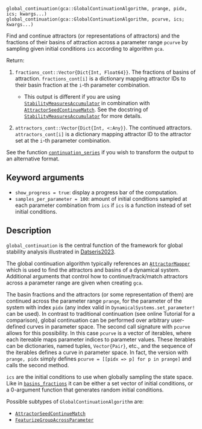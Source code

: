```
global_continuation(gca::GlobalContinuationAlgorithm, prange, pidx, ics; kwargs...)
global_continuation(gca::GlobalContinuationAlgorithm, pcurve, ics; kwargs...)
```

Find and continue attractors (or representations of attractors) and the fractions of their basins of attraction across a parameter range `pcurve` by sampling given initial conditions `ics` according to algorithm `gca`.

Return:

1. `fractions_cont::Vector{Dict{Int, Float64}}`. The fractions of basins of attraction. `fractions_cont[i]` is a dictionary mapping attractor IDs to their basin fraction at the `i`-th parameter combination.

      * This output is different if you are using [`StabilityMeasuresAccumulator`](@ref)  in combination with [`AttractorSeedContinueMatch`](@ref). See the docstring  of [`StabilityMeasuresAccumulator`](@ref) for more details.
2. `attractors_cont::Vector{Dict{Int, <:Any}}`. The continued attractors. `attractors_cont[i]` is a dictionary mapping attractor ID to the attractor set at the `i`-th parameter combination.

See the function [`continuation_series`](@ref) if you wish to transform the output to an alternative format.

## Keyword arguments

  * `show_progress = true`: display a progress bar of the computation.
  * `samples_per_parameter = 100`: amount of initial conditions sampled at each parameter combination from `ics` if `ics` is a function instead of set initial conditions.

## Description

`global_continuation` is the central function of the framework for global stability analysis illustrated in [Datseris2023](@cite).

The global continuation algorithm typically references an [`AttractorMapper`](@ref) which is used to find the attractors and basins of a dynamical system. Additional arguments that control how to continue/track/match attractors across a parameter range are given when creating `gca`.

The basin fractions and the attractors (or some representation of them) are continued across the parameter range `prange`, for the parameter of the system with index `pidx` (any index valid in `DynamicalSystems.set_parameter!` can be used). In contrast to traditional continuation (see online Tutorial for a comparison), global continuation can be performed over arbitrary user-defined curves in parameter space. The second call signature with `pcurve` allows for this possibility. In this case `pcurve` is a vector of iterables, where each itereable maps parameter indices to parameter values. These iterables can be dictionaries, named tuples, `Vector{Pair}`, etc., and the sequence of the iterables defines a curve in parameter space. In fact, the version with `prange, pidx` simply defines `pcurve = [[pidx => p] for p in prange]` and calls the second method.

`ics` are the initial conditions to use when globally sampling the state space. Like in [`basins_fractions`](@ref) it can be either a set vector of initial conditions, or a 0-argument function that generates random initial conditions.

Possible subtypes of `GlobalContinuationAlgorithm` are:

  * [`AttractorSeedContinueMatch`](@ref)
  * [`FeaturizeGroupAcrossParameter`](@ref)
